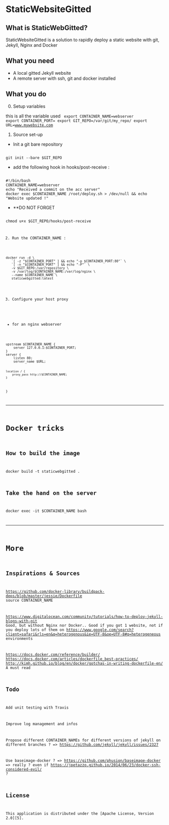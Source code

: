 StaticWebsiteGitted
======================

What is StaticWebGitted?
------

StaticWebsiteGitted is a solution to rapidly deploy a static website with git, Jekyll, Nginx and Docker

What you need
-----

 * A local gitted Jekyll website
 * A remote server with ssh, git and docker installed

What you do
-----
0.  Setup variables

this is all the variable used
<code>
export CONTAINER_NAME=webserver
export CONTAINER_PORT=
export GIT_REPO=/var/git/my_repo/
export URL=www.mywebsite.com
</code>

1.  Source set-up

 * Init a git bare repository

<code>
git init --bare $GIT_REPO
</code>

 *  add the following hook in hooks/post-receive :

<code>
#!/bin/bash
CONTAINER_NAME=webserver
echo "Received a commit on the acc server"
docker exec $CONTAINER_NAME /root/deploy.sh > /dev/null && echo "Website updated !"
</code>

 * **DO NOT FORGET

<code>
chmod u+x $GIT_REPO/hooks/post-receive

2. Run the CONTAINER_NAME :

<code>
docker run -d \
   `[ -z "$CONTAINER_PORT" ] && echo "-p $CONTAINER_PORT:80"` \
   `[ -n "$CONTAINER_PORT" ] && echo "-P"` \
   -v $GIT_REPO:/var/repository \
   -v /var/log/$CONTAINER_NAME:/var/log/nginx \
   --name $CONTAINER_NAME \
   staticwebgitted:latest
</code>

3. Configure your host proxy

* for an nginx webserver

<code>
upstream $CONTAINER_NAME {
    server 127.0.0.1:$CONTAINER_PORT;
}
server {
    listen 80;
    server_name $URL;

    location / {
        proxy_pass http://$CONTAINER_NAME;
    }
}
</code>


*******

Docker tricks
======

How to build the image
------

docker build -t staticwebgitted .

Take the hand on the server
------

docker exec -it $CONTAINER_NAME bash


*******
More
=======

Inspirations & Sources
-------

https://github.com/docker-library/buildpack-deps/blob/master/jessie/Dockerfile
source CONTAINER_NAME

https://www.digitalocean.com/community/tutorials/how-to-deploy-jekyll-blogs-with-git
Good, but without Nginx nor Docker.. Good if you got 1 website, not if you deploy lots of them on https://www.google.com/search?client=safari&rls=en&q=heterogenous&ie=UTF-8&oe=UTF-8#q=heterogeneous environments

https://docs.docker.com/reference/builder/
https://docs.docker.com/articles/dockerfile_best-practices/
http://kimh.github.io/blog/en/docker/gotchas-in-writing-dockerfile-en/
A must read


Todo
--------
Add unit testing with Travis

Improve log management and infos

Propose different CONTAINER_NAMEs for different  versions of jekyll on different branches ?
=> https://github.com/jekyll/jekyll/issues/2327

Use baseimage-docker ?
=> https://github.com/phusion/baseimage-docker
=> really ? even if https://jpetazzo.github.io/2014/06/23/docker-ssh-considered-evil/ ?

## License

This application is distributed under the [Apache License, Version 2.0][5].
